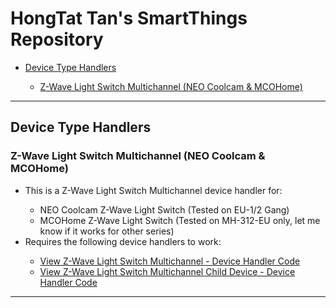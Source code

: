 <a name="ReadMeAnchor"></a>
<h1>HongTat Tan's SmartThings Repository</h1>

<ul>
	<li><p><a href="#device-type-handlers">Device Type Handlers</a></p>
		<ul>
			<li><a href="#z-wave-light-switch-multichannel">Z-Wave Light Switch Multichannel (NEO Coolcam &amp; MCOHome)</a></li>
        </ul>
    </li>
</ul>

<hr />

<h2>Device Type Handlers</h2>

<h3>Z-Wave Light Switch Multichannel (NEO Coolcam &amp; MCOHome)</h3>
<ul>
    <li>This is a Z-Wave Light Switch Multichannel device handler for:</li>
    <ul>
        <li>NEO Coolcam Z-Wave Light Switch (Tested on EU-1/2 Gang)</li>
        <li>MCOHome Z-Wave Light Switch (Tested on MH-312-EU only, let me know if it works for other series)</li>
    </ul>
    <li>Requires the following device handlers to work:</li>
    <ul>
        <li><a href="https://github.com/hongtat/AwfullySmart/tree/master/devicetypes/hongtat/zwave-light-switch-multichannel.src">View Z-Wave Light Switch Multichannel - Device Handler Code</a></li>
        <li><a href="https://github.com/hongtat/AwfullySmart/tree/master/devicetypes/hongtat/zwave-light-switch-multichannel-child-device.src">View Z-Wave Light Switch Multichannel Child Device - Device Handler Code</a></li>
    </ul>
</ul>

<hr />
